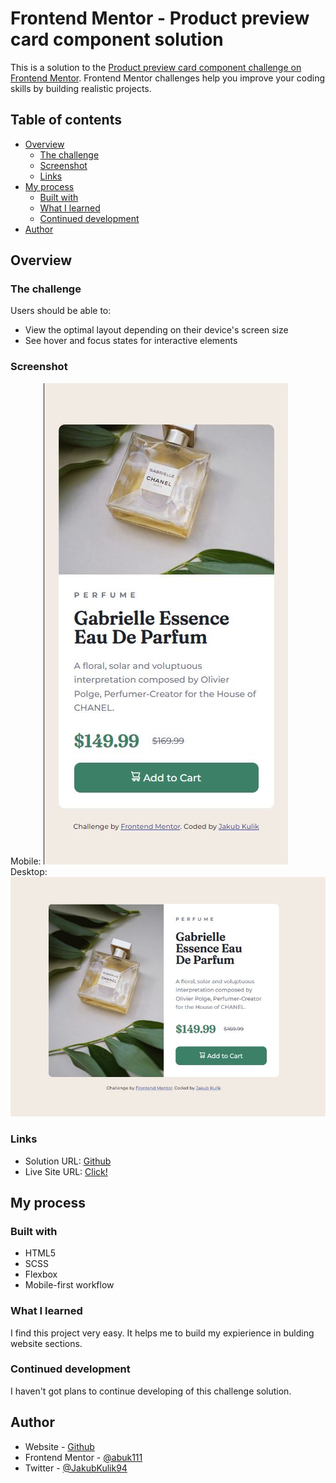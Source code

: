 # Frontend Mentor - Product preview card component solution

This is a solution to the [Product preview card component challenge on Frontend Mentor](https://www.frontendmentor.io/challenges/product-preview-card-component-GO7UmttRfa). Frontend Mentor challenges help you improve your coding skills by building realistic projects. 

## Table of contents

- [Overview](#overview)
  - [The challenge](#the-challenge)
  - [Screenshot](#screenshot)
  - [Links](#links)
- [My process](#my-process)
  - [Built with](#built-with)
  - [What I learned](#what-i-learned)
  - [Continued development](#continued-development)
- [Author](#author)



## Overview

### The challenge

Users should be able to:

- View the optimal layout depending on their device's screen size
- See hover and focus states for interactive elements

### Screenshot

Mobile:
![](./screenshots/mobile.JPG)
Desktop:
![](./screenshots/desktop.JPG)


### Links

- Solution URL: [Github](https://github.com/abuk111/Product-preview-card-component)
- Live Site URL: [Click!](https://abuk111.github.io/Product-preview-card-component/)

## My process

### Built with

- HTML5
- SCSS
- Flexbox
- Mobile-first workflow


### What I learned

I find this project very easy. It helps me to build my expierience in bulding website sections.

### Continued development

I haven't got plans to continue developing of this challenge solution. 


## Author

- Website - [Github](https://github.com/abuk111)
- Frontend Mentor - [@abuk111](https://www.frontendmentor.io/profile/abuk111)
- Twitter - [@JakubKulik94](https://twitter.com/JakubKulik94)



